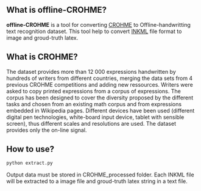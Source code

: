 ## What is offline-CROHME?
**offline-CROHME** is a tool for converting [CROHME](https://www.isical.ac.in/~crohme/) to Offline-handwritting text recognition dataset. This tool help to convert [INKML](https://www.w3.org/TR/InkML/) file format to image and groud-truth latex.

## What is CROHME?
The dataset provides more than 12 000 expressions handwritten by hundreds of writers from different countries, merging the data sets from 4 previous CROHME competitions and adding new ressources. Writers were asked to copy printed expressions from a corpus of expressions. The corpus has been designed to cover the diversity proposed by the different tasks and chosen from an existing math corpus and from expressions embedded in Wikipedia pages. Different devices have been used (different digital pen technologies, white-board input device, tablet with sensible screen), thus different scales and resolutions are used. The dataset provides only the on-line signal.

## How to use?
```bash
python extract.py
```
Output data must be stored in CROHME_processed folder. Each INKML file will be extracted to a image file and groud-truth latex string in a text file.